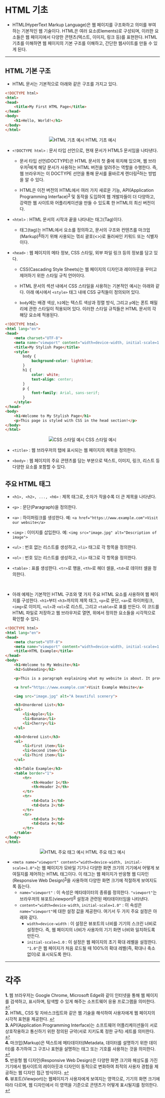 # HTML 기초

* HTML(HyperText Markup Language)은 웹 페이지를 구조화하고 의미를 부여하는 기본적인 웹 기술이다. HTML은 여러 요소(Elements)로 구성되며, 이러한 요소들은 웹 페이지에서 다양한 콘텐츠(텍스트, 이미지, 링크 등)를 표현한다. HTML 기초를 이해하면 웹 페이지의 기본 구조를 이해하고, 간단한 웹사이트를 만들 수 있게 된다.

***

## HTML 기본 구조

* HTML 문서는 기본적으로 아래와 같은 구조를 가지고 있다.

```HTML
<!DOCTYPE html>
<html>
<head>
    <title>My First HTML Page</title>
</head>
<body>
    <h1>Hello, World!</h1>
</body>
</html>
```

<p align="center">
  <img src="https://github.com/HaeChan-Jeon/front-end/assets/146603024/ac5a1dbb-1ec2-477e-8606-9ec826948bf9" alt="HTML 기초 예시"/>
    HTML 기초 예시
</p>

* `<!DOCTYPE html>` : 문서 타입 선언으로, 현재 문서가 HTML5 문서임을 나타낸다.

  * 문서 타입 선언(DOCTYPE)은 HTML 문서의 첫 줄에 위치해 있으며, 웹 브라우저<sup id="a1">[1](#footnote1)</sup>에게 해당 문서가 사용하는 HTML 버전을 알려주는 역할을 수행한다. 즉, 웹 브라우저는 이 DOCTYPE 선언을 통해 문서를 올바르게 렌더링<sup id="a2">[2](#footnote2)</sup>하는 방법을 알 수 있다.
  
  * HTML은 이전 버전의 HTML에서 여러 가지 새로운 기능, API(Application Programming Interface)<sup id="a3">[3](#footnote3)</sup> 및 동작을 도입하여 웹 개발자들이 더 다양하고, 강력한 웹 사이트와 어플리케이션을 만들 수 있도록 한 HTML의 최신 버전이다.

* `<html>` : HTML 문서의 시작과 끝을 나타내는 태그(Tag)이다.

  * 태그(tag)는 HTML에서 요소를 정의하고, 문서의 구조와 컨텐츠를 마크업(Markup)<sup id="a4">[4](#footnote4)</sup>하기 위해 사용되는 꺾쇠 괄호(<>)로 둘러싸인 키워드 또는 식별자이다.

* `<head>` : 웹 페이지의 메타 정보, CSS 스타일, 외부 파일 링크 등의 정보를 담고 있다.

    * CSS(Cascading Style Sheets)는 웹 페이지의 디자인과 레이아웃을 꾸미고 제어하기 위한 스타일 규칙 언어이다.
 
    * HTML 문서의 <head> 섹션 내에서 CSS 스타일을 사용하는 기본적인 예시는 아래와 같다. 아래 예시에서 `<style>` 태그 내에 CSS 규칙들이 정의되어 있다.

    * `body`에는 배경 색상, `h1`에는 텍스트 색상과 정렬 방식, 그리고 `p`에는 폰트 패밀리에 관한 스타일이 적용되어 있다. 이러한 스타일 규칙들은 HTML 문서의 각 해당 요소에 적용된다.

```HTML
<!DOCTYPE html>
<html lang="en">
<head>
    <meta charset="UTF-8">
    <meta name="viewport" content="width=device-width, initial-scale=1.0">
    <title>My Stylish Page</title>
    <style>
        body {
            background-color: lightblue;
        }
        h1 {
            color: white;
            text-align: center;
        }
        p {
            font-family: Arial, sans-serif;
        }
    </style>
</head>
<body>
    <h1>Welcome to My Stylish Page</h1>
    <p>This page is styled with CSS in the head section!</p>
</body>
</html>
```

<p align="center">
  <img src="https://github.com/HaeChan-Jeon/front-end/assets/146603024/909e410c-88d7-4899-ab3f-1f043539bac6" alt="CSS 스타일 예시"/>
    CSS 스타일 예시
</p>

* `<title>` : 웹 브라우저의 탭에 표시되는 웹 페이지의 제목을 정의한다.

* `<body>` : 웹 페이지의 주요 콘텐츠를 담는 부분으로 텍스트, 이미지, 링크, 리스트 등 다양한 요소를 포함할 수 있다.

## 주요 HTML 태그

* `<h1>, <h2>, ..., <h6>` : 제목 태그로, 숫자가 작을수록 더 큰 제목을 나타낸다.

* `<p>` : 문단(Paragraph)을 정의한다.

* `<a>` : 하이퍼링크를 생성한다. 예: `<a href="https://www.example.com">Visit our website</a>`

* `<img>` : 이미지를 삽입한다. 예: `<img src="image.jpg" alt="Description of image">`

* `<ul>` : 번호 없는 리스트를 생성하고, `<li>` 태그로 각 항목을 정의한다.

* `<ol>` : 번호 있는 리스트를 생성하고, `<li>` 태그로 각 항목을 정의한다.

* `<table>` : 표를 생성한다. `<tr>`로 행을, `<th>`로 헤더 셀을, `<td>`로 데이터 셀을 정의한다.

<br>

* 아래 예제는 기본적인 HTML 구조와 몇 가지 주요 HTML 요소를 사용하여 웹 페이지를 구성한다. `<h1>`부터 `<h3>`까지의 제목 태그, `<p>`로 문단, `<a>`로 하이퍼링크, `<img>`로 이미지, `<ul>`과 `<ol>`로 리스트, 그리고 `<table>`로 표를 만든다. 이 코드를 HTML 파일로 저장하고 웹 브라우저로 열면, 위에서 정의한 요소들을 시각적으로 확인할 수 있다.

```HTML
<!DOCTYPE html>
<html lang="en">
<head>
    <meta charset="UTF-8">
    <meta name="viewport" content="width=device-width, initial-scale=1.0">
    <title>HTML Example</title>
</head>
<body>
    <h1>Welcome to My Website</h1>
    <h2>Subheading</h2>

    <p>This is a paragraph explaining what my website is about. It provides information and resources on various topics.</p>

    <a href="https://www.example.com">Visit Example Website</a>

    <img src="image.jpg" alt="A beautiful scenery">

    <h3>Unordered List</h3>
    <ul>
        <li>Apple</li>
        <li>Banana</li>
        <li>Cherry</li>
    </ul>

    <h3>Ordered List</h3>
    <ol>
        <li>First item</li>
        <li>Second item</li>
        <li>Third item</li>
    </ol>

    <h3>Table Example</h3>
    <table border="1">
        <tr>
            <th>Header 1</th>
            <th>Header 2</th>
        </tr>
        <tr>
            <td>Data 1</td>
            <td>Data 2</td>
        </tr>
        <tr>
            <td>Data 3</td>
            <td>Data 4</td>
        </tr>
    </table>
</body>
</html>
```

<p align="center">
  <img src="https://github.com/HaeChan-Jeon/front-end/assets/146603024/273e45ca-ac7d-4454-95c7-48578b9d5b93" alt="HTML 주요 태그 예시"/>
    HTML 주요 태그 예시
</p>

* `<meta name="viewport" content="width=device-width, initial-scale=1.0">`는 웹 페이지가 모바일 기기나 다양한 화면 크기의 기기에서 어떻게 보여질지를 제어하는 HTML 태그이다. 이 태그는 웹 페이지가 반응형 웹 디자인(Responsive Web Design)<sup id="a5">[5](#footnote5)</sup>을 사용하여 다양한 화면 크기에 적절하게 보여지도록 돕는다.
	* `name="viewport"` : 이 속성은 메타데이터의 종류를 정의한다. `"viewport"`는 브라우저의 뷰포트(viewport)<sup id="a6">[6](#footnote6)</sup> 설정과 관련된 메타데이터임을 나타낸다.
	* `content="width=device-width`, `initial-scale=1.0"` : 이 속성은 `name="viewport"`에 대한 설정 값을 제공한다. 여기서 두 가지 주요 설정은 아래와 같다.
		* `width=device-width` : 이 설정은 뷰포트의 너비를 기기의 스크린 너비로 설정한다. 즉, 웹 페이지의 너비가 사용자의 기기 화면 너비와 일치하도록 만든다.
		* `initial-scale=1.0` : 이 설정은 웹 페이지의 초기 확대 레벨을 설정한다. `"1.0"`은 웹 페이지가 처음 로드될 때 100%의 확대 레벨(즉, 확대나 축소 없이)로 표시되도록 한다.

***

# 각주

<b id="footnote1">1. </b> 웹 브라우저는 Google Chrome, Microsoft Edge와 같이 인터넷을 통해 웹 페이지를 검색하고, 표시하며, 탐색할 수 있게 해주는 소프트웨어 응용 프로그램을 의미한다. [↩](#a1)
<br>
<b id="footnote2">2. </b> HTML, CSS 및 자바스크립트와 같은 웹 기술을 해석하여 사용자에게 웹 페이지의 시각적 표현을 제공한다. [↩](#a2)
<br>
<b id="footnote3">3. </b> API(Application Programming Interface)는 소프트웨어 어플리케이션들이 서로 상호작용하고 통신하기 위한 정의된 규약(서로 지키도록 정한 규칙) 세트를 의미한다. [↩](#a3)
<br>
<b id="footnote4">4. </b> 마크업(Markup)은 텍스트에 메타데이터(Metadata, 데이터를 설명하기 위한 데이터)를 추가하여 그 구조나 표현을 설명하는 태그 또는 기호를 사용하는 것을 의미한다. [↩](#a4)
<br>
<b id="footnote5">5. </b> 반응형 웹 디자인(Responsive Web Design)은 다양한 화면 크기와 해상도를 가진 기기에서 웹사이트의 레이아웃과 디자인이 동적으로 변화하여 최적의 사용자 경험을 제공하는 웹 디자인 접근 방식이다. [↩](#a5)
<br>
<b id="footnote6">6. </b> 뷰포트(Viewport)는 웹페이지가 사용자에게 보여지는 영역으로, 기기의 화면 크기에 따라 다르며, 웹 디자인에서 이 영역을 기준으로 콘텐츠가 어떻게 표시될지를 정의한다. [↩](#a6)
